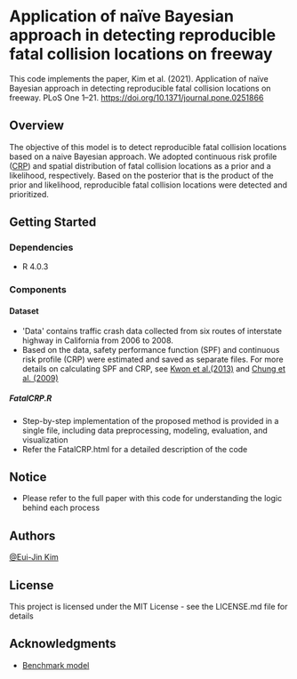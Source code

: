# Application of naïve Bayesian approach in detecting reproducible fatal collision locations on freeway

This code implements the paper, Kim et al. (2021). Application of naïve Bayesian approach in detecting reproducible fatal collision locations on freeway. PLoS One 1–21. https://doi.org/10.1371/journal.pone.0251866

## Overview

The objective of this model is to detect reproducible fatal collision locations based on a naive Bayesian approach. We adopted continuous risk profile ([CRP](https://escholarship.org/uc/item/24m8j57d)) and spatial distribution of fatal collision locations as a prior and a likelihood, respectively. Based on the posterior that is the product of the prior and likelihood, reproducible fatal collision locations were detected and prioritized.

## Getting Started

### Dependencies
* R 4.0.3

### Components

#### Dataset
* 'Data' contains traffic crash data collected from six routes of interstate highway in California from 2006 to 2008.
* Based on the data, safety performance function (SPF) and continuous risk profile (CRP) were estimated and saved as separate files. For more details on calculating SPF and CRP, see [Kwon et al.(2013)](http://dx.doi.org/10.1016/j.aap.2012.10.019) and [Chung et al. (2009)](https://escholarship.org/uc/item/24m8j57d)

##### FatalCRP.R
* Step-by-step implementation of the proposed method is provided in a single file, including data preprocessing, modeling, evaluation, and visualization
* Refer the FatalCRP.html for a detailed description of the code  

## Notice
* Please refer to the full paper with this code for understanding the logic behind each process

## Authors

[@Eui-Jin Kim](https://sites.google.com/view/euijinkim)


## License

This project is licensed under the MIT License - see the LICENSE.md file for details

## Acknowledgments
* [Benchmark model](http://dx.doi.org/10.1016/j.aap.2012.10.019)
